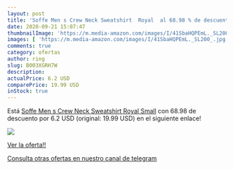 ```yaml
---
layout: post
title: 'Soffe Men s Crew Neck Sweatshirt  Royal  al 68.98 % de descuento'
date: 2020-09-21 15:07:47
thumbnailImage: 'https://m.media-amazon.com/images/I/41SbaHQPEmL._SL200_.jpg'
images: [ 'https://m.media-amazon.com/images/I/41SbaHQPEmL._SL200_.jpg' ]
comments: true
category: ofertas
author: ring
slug: B003XGRH7W
description:
actualPrice: 6.2 USD
comparePrice: 19.99 USD
inStock: true
---
```


Está [Soffe Men s Crew Neck Sweatshirt  Royal  Small](https://www.amazon.com/dp/B003XGRH7W/?tag=redken08-20) con 68.98 de descuento por 6.2 USD (original: 19.99 USD) en el siguiente enlace!

[![](https://m.media-amazon.com/images/I/41SbaHQPEmL._SL200_.jpg)](https://www.amazon.com/dp/B003XGRH7W/?tag=redken08-20)

[Ver la oferta!!](https://www.amazon.com/dp/B003XGRH7W/?tag=redken08-20)

[Consulta otras ofertas en nuestro canal de telegram](https://t.me/s/ofertas25)
